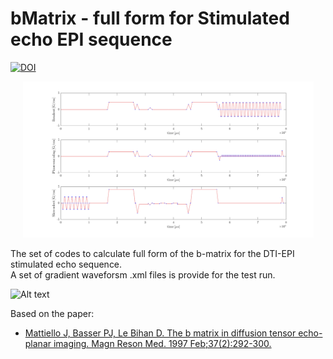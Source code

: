 # bMatrix - full form for Stimulated echo EPI sequence

[![DOI](https://zenodo.org/badge/168613292.svg)](https://zenodo.org/badge/latestdoi/168613292)

<p align="center">
  <img width="465" height="250" src=/preview/gradientWaveforms.png>
</p>


The set of codes to calculate full form of the b-matrix for the DTI-EPI stimulated echo sequence.  
A set of gradient waveforsm .xml files is provide for the test run.


![Alt text](gradientWaveforms.png?raw=true "")


Based on the paper:
- [Mattiello J, Basser PJ, Le Bihan D. The b matrix in diffusion tensor echo-planar imaging. Magn Reson Med. 1997 Feb;37(2):292-300.](https://pubmed.ncbi.nlm.nih.gov/9001155/)


